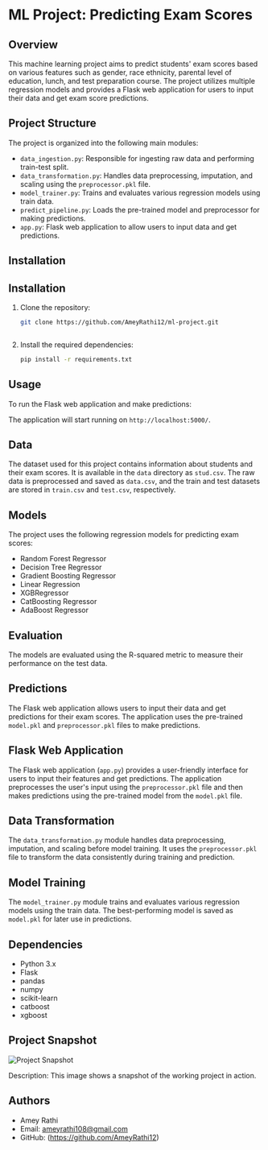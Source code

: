 # ML Project: Predicting Exam Scores

## Overview

This machine learning project aims to predict students' exam scores based on various features such as gender, race ethnicity, parental level of education, lunch, and test preparation course. The project utilizes multiple regression models and provides a Flask web application for users to input their data and get exam score predictions.

## Project Structure

The project is organized into the following main modules:

- `data_ingestion.py`: Responsible for ingesting raw data and performing train-test split.
- `data_transformation.py`: Handles data preprocessing, imputation, and scaling using the `preprocessor.pkl` file.
- `model_trainer.py`: Trains and evaluates various regression models using train data.
- `predict_pipeline.py`: Loads the pre-trained model and preprocessor for making predictions.
- `app.py`: Flask web application to allow users to input data and get predictions.

## Installation

## Installation

1. Clone the repository:
   ```bash
   git clone https://github.com/AmeyRathi12/ml-project.git



2. Install the required dependencies:
    ```bash
   pip install -r requirements.txt

## Usage

To run the Flask web application and make predictions:


The application will start running on `http://localhost:5000/`.

## Data

The dataset used for this project contains information about students and their exam scores. It is available in the `data` directory as `stud.csv`. The raw data is preprocessed and saved as `data.csv`, and the train and test datasets are stored in `train.csv` and `test.csv`, respectively.

## Models

The project uses the following regression models for predicting exam scores:

- Random Forest Regressor
- Decision Tree Regressor
- Gradient Boosting Regressor
- Linear Regression
- XGBRegressor
- CatBoosting Regressor
- AdaBoost Regressor

## Evaluation

The models are evaluated using the R-squared metric to measure their performance on the test data.

## Predictions

The Flask web application allows users to input their data and get predictions for their exam scores. The application uses the pre-trained `model.pkl` and `preprocessor.pkl` files to make predictions.

## Flask Web Application

The Flask web application (`app.py`) provides a user-friendly interface for users to input their features and get predictions. The application preprocesses the user's input using the `preprocessor.pkl` file and then makes predictions using the pre-trained model from the `model.pkl` file.

## Data Transformation

The `data_transformation.py` module handles data preprocessing, imputation, and scaling before model training. It uses the `preprocessor.pkl` file to transform the data consistently during training and prediction.

## Model Training

The `model_trainer.py` module trains and evaluates various regression models using the train data. The best-performing model is saved as `model.pkl` for later use in predictions.


## Dependencies

- Python 3.x
- Flask
- pandas
- numpy
- scikit-learn
- catboost
- xgboost

## Project Snapshot

![Project Snapshot](https://github.com/AmeyRathi12/ml-project/blob/8b37e1d4892af83c1d545dfa099f2e9a538873b9/Screenshot_20230730_161651.png)

Description: This image shows a snapshot of the working project in action.





## Authors

- Amey Rathi
- Email: ameyrathi108@gmail.com
- GitHub: (https://github.com/AmeyRathi12)



